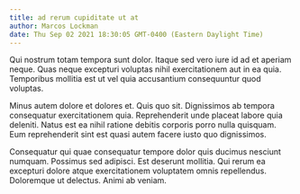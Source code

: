```yaml
---
title: ad rerum cupiditate ut at
author: Marcos Lockman
date: Thu Sep 02 2021 18:30:05 GMT-0400 (Eastern Daylight Time)
---
```

Qui nostrum totam tempora sunt dolor. Itaque sed vero iure id ad et aperiam neque. Quas neque excepturi voluptas nihil exercitationem aut in ea quia. Temporibus mollitia est ut vel quia accusantium consequuntur quod voluptas.

 Minus autem dolore et dolores et. Quis quo sit. Dignissimos ab tempora consequatur exercitationem quia. Reprehenderit unde placeat labore quia deleniti. Natus est ea nihil ratione debitis corporis porro nulla quisquam. Eum reprehenderit sint est quasi autem facere iusto quo dignissimos.

 Consequatur qui quae consequatur tempore dolor quis ducimus nesciunt numquam. Possimus sed adipisci. Est deserunt mollitia. Qui rerum ea excepturi dolore atque exercitationem voluptatem omnis repellendus. Doloremque ut delectus. Animi ab veniam.